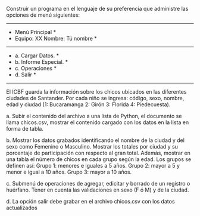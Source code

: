 Construir un programa en el lenguaje de su preferencia que administre las opciones de
menú siguientes:

********************************
* Menú Principal *
* Equipo: XX Nombre: Tú nombre *
********************************
* a. Cargar Datos. *
* b. Informe Especial. *
* c. Operaciones *
* d. Salir *
********************************

El ICBF guarda la información sobre los chicos ubicados en las diferentes ciudades de
Santander. Por cada niño se ingresa: código, sexo, nombre, edad y ciudad (1:
Bucaramanga 2: Girón 3: Florida 4: Piedecuesta).

a. Subir el contenido del archivo a una lista de Python, el documento se llama chicos.csv,
mostrar el contenido cargado con los datos en la lista en forma de tabla.

b. Mostrar los datos grabados identificando el nombre de la ciudad y del sexo como
Femenino o Masculino. Mostrar los totales por ciudad y su porcentaje de participación
con respecto al gran total. Además, mostrar en una tabla el número de chicos en cada
grupo según la edad. Los grupos se definen así:
Grupo 1: menores e iguales a 5 años. Grupo 2: mayor a 5 y menor e igual a 10 años.
Grupo 3: mayor a 10 años. 

c. Submenú de operaciones de agregar, edicitar y borrado de un registro o huérfano.
Tener en cuenta las validaciones en sexo (F ó M) y de la ciudad.

d. La opción salir debe grabar en el archivo chicos.csv con los datos actualizados
